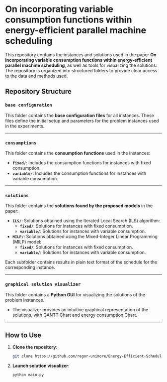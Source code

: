 # On incorporating variable consumption functions within energy-efficient parallel machine scheduling

This repository contains the instances and solutions used in the paper **On incorporating variable consumption functions within energy-efficient
parallel machine scheduling**, as well as tools for visualizing the solutions. The repository is organized into structured folders to provide clear access to the data and methods used.

## Repository Structure

### `base configuration`
This folder contains the **base configuration files** for all instances. These files define the initial setup and parameters for the problem instances used in the experiments.

---

### `consumptions`
This folder contains the **consumption functions** used in the instances:
- **`fixed/`**: Includes the consumption functions for instances with fixed consumption.
- **`variable/`**: Includes the consumption functions for instances with variable consumption.

---

### `solutions`
This folder contains the **solutions found by the proposed models** in the paper:
- **`ILS/`**: Solutions obtained using the Iterated Local Search (ILS) algorithm:
  - **`fixed/`**: Solutions for instances with fixed consumption.
  - **`variable/`**: Solutions for instances with variable consumption.
- **`MILP/`**: Solutions obtained using the Mixed-Integer Linear Programming (MILP) model:
  - **`fixed/`**: Solutions for instances with fixed consumption.
  - **`variable/`**: Solutions for instances with variable consumption.

Each subfolder contains results in plain text format of the schedule for the corresponding instance.

---

### `graphical solution visualizer`
This folder contains a **Python GUI** for visualizing the solutions of the problem instances. 
- The visualizer provides an intuitive graphical representation of the solutions, with GANTT Chart and energy consumption Chart.

---

## How to Use

1. **Clone the repository**:
   ```bash
   git clone https://github.com/regor-unimore/Energy-Efficient-Scheduling-Variable-Consumption.git
   
2. **Launch solution visualizer**:
    ```bash
   python main.py